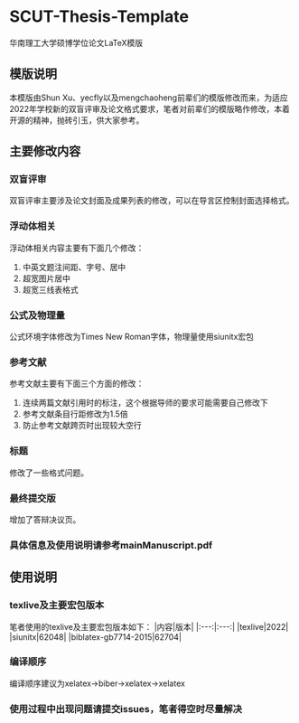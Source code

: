 # SCUT-Thesis-Template
华南理工大学硕博学位论文LaTeX模版
## 模版说明
本模版由Shun Xu、yecfly以及mengchaoheng前辈们的模版修改而来，为适应2022年学校新的双盲评审及论文格式要求，笔者对前辈们的模版略作修改，本着开源的精神，抛砖引玉，供大家参考。
## 主要修改内容
### 双盲评审
双盲评审主要涉及论文封面及成果列表的修改，可以在导言区控制封面选择格式。
### 浮动体相关
浮动体相关内容主要有下面几个修改：
1. 中英文题注间距、字号、居中
2. 超宽图片居中
3. 超宽三线表格式
### 公式及物理量
公式环境字体修改为Times New Roman字体，物理量使用siunitx宏包
### 参考文献
参考文献主要有下面三个方面的修改：
1. 连续两篇文献引用时的标注，这个根据导师的要求可能需要自己修改下
2. 参考文献条目行距修改为1.5倍
3. 防止参考文献跨页时出现较大空行
### 标题
修改了一些格式问题。
### 最终提交版
增加了答辩决议页。
### 具体信息及使用说明请参考mainManuscript.pdf
## 使用说明
### texlive及主要宏包版本
笔者使用的texlive及主要宏包版本如下：
|内容|版本|
|:---:|:---:|
|texlive|2022|
|siunitx|62048|
|biblatex-gb7714-2015|62704|
### 编译顺序
编译顺序建议为xelatex->biber->xelatex->xelatex
### 使用过程中出现问题请提交issues，笔者得空时尽量解决
